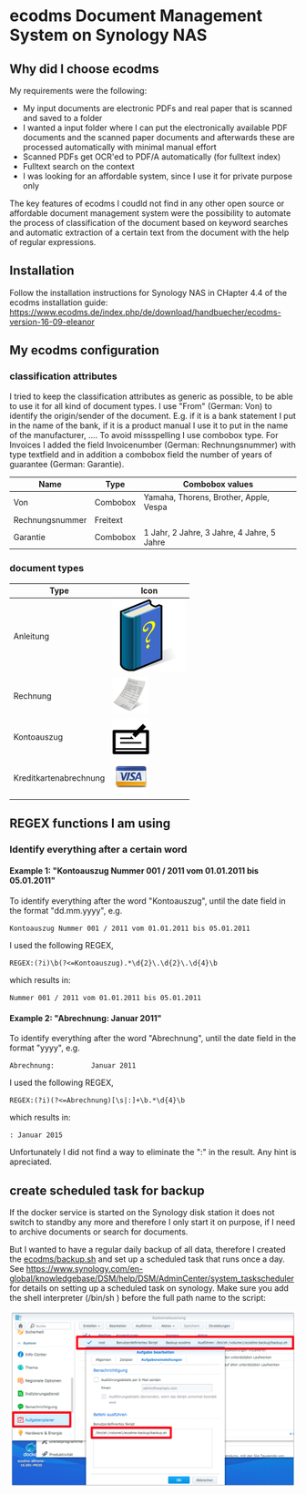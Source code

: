 # ecodms Document Management System on Synology NAS

## Why did I choose ecodms
My requirements were the following:
- My input documents are electronic PDFs and real paper that is scanned and saved to a folder
- I wanted a input folder where I can put the electronically available PDF documents and the scanned paper documents and afterwards these are processed automatically with minimal manual effort 
- Scanned PDFs get OCR'ed to PDF/A automatically (for fulltext index)
- Fulltext search on the context
- I was looking for an affordable system, since I use it for private purpose only

The key features of ecodms I coudld not find in any other open source or affordable document management system were the possibility to automate the process of classification of the document based on keyword searches and automatic extraction of a certain text from the document with the help of regular expressions.


## Installation
Follow the installation instructions for Synology NAS in CHapter 4.4 of the ecodms installation guide:
https://www.ecodms.de/index.php/de/download/handbuecher/ecodms-version-16-09-eleanor

## My ecodms configuration

### classification attributes
I tried to keep the classification attributes as generic as possible, to be able to use it for all kind of document types.
I use "From" (German: Von) to identify the origin/sender of the document. E.g. if it is a bank statement I put in the name of the bank, if it is a product manual I use it to put in the name of the manufacturer, .... To avoid missspelling I use combobox type.
For Invoices I added the field Invoicenumber (German: Rechnungsnummer) with type textfield and in addition a combobox field the number of years of guarantee (German: Garantie).

Name | Type | Combobox values
------------ | ------------- | -------------
Von | Combobox | Yamaha, Thorens, Brother, Apple, Vespa
Rechnungsnummer | Freitext
Garantie | Combobox | 1 Jahr, 2 Jahre, 3 Jahre, 4 Jahre, 5 Jahre

### document types
Type | Icon
------------ | -------------
Anleitung | ![Anleitung](icon/Anleitung.png)
Rechnung | ![Rechnung](icon/Rechnung.png)
Kontoauszug | ![Kontoauszug](icon/Kontoauszug.png)
Kreditkartenabrechnung | ![Kreditkartenabrechnung](icon/Kreditkartenabrechnung.png)


## REGEX functions I am using

### Identify everything after a certain word
#### Example 1: "Kontoauszug Nummer 001 / 2011 vom 01.01.2011 bis 05.01.2011"

To identify everything after the word "Kontoauszug", until the date field in the format "dd.mm.yyyy", e.g.
```
Kontoauszug Nummer 001 / 2011 vom 01.01.2011 bis 05.01.2011
```
I used the following REGEX,

```
REGEX:(?i)\b(?<=Kontoauszug).*\d{2}\.\d{2}\.\d{4}\b
```

which results in:
```
Nummer 001 / 2011 vom 01.01.2011 bis 05.01.2011
```

#### Example 2: "Abrechnung:         Januar 2011"

To identify everything after the word "Abrechnung", until the date field in the format "yyyy", e.g.
```
Abrechnung:         Januar 2011
```
I used the following REGEX,

```
REGEX:(?i)(?<=Abrechnung)[\s|:]+\b.*\d{4}\b
```
which results in:
```
: Januar 2015
```
Unfortunately I did not find a way to eliminate the ":" in the result. Any hint is apreciated.


## create scheduled task for backup
If the docker service is started on the Synology disk station it does not switch to standby any more and therefore I only start it on purpose, if I need to archive documents or search for documents.

But I wanted to have a regular daily backup of all data, therefore I created the [ecodms/backup.sh](backup.sh) and set up a scheduled task that runs once a day. See https://www.synology.com/en-global/knowledgebase/DSM/help/DSM/AdminCenter/system_taskscheduler for details on setting up a scheduled task on synology.
Make sure you add the shell interpreter (/bin/sh ) before the full path name to the script:

![Scheduled task screenshot](img/scheduled_task1.png)

